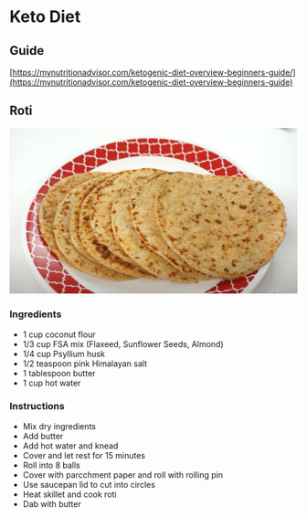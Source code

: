 # Keto Diet

## Guide
[https://mynutritionadvisor.com/ketogenic-diet-overview-beginners-guide/](https://mynutritionadvisor.com/ketogenic-diet-overview-beginners-guide)

## Roti

![Keto Roti](/images/roti.JPG)

### Ingredients
* 1 cup coconut flour
* 1/3 cup FSA mix (Flaxeed, Sunflower Seeds, Almond)
* 1/4 cup Psyllium husk
* 1/2 teaspoon pink Himalayan salt
* 1 tablespoon butter
* 1 cup hot water

### Instructions
* Mix dry ingredients
* Add butter
* Add hot water and knead
* Cover and let rest for 15 minutes
* Roll into 8 balls
* Cover with parcchment paper and roll with rolling pin
* Use saucepan lid to cut into circles
* Heat skillet and cook roti
* Dab with butter


